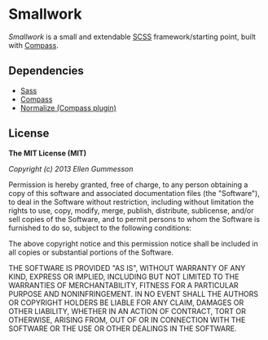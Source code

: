 # Smallwork

*Smallwork* is a small and extendable [SCSS](http://sass-lang.com/ "Sass/SCSS") framework/starting point, built with [Compass](http://compass-style.org/ "Compass").

## Dependencies

- [Sass](http://sass-lang.com/ "Sass")
- [Compass](http://compass-style.org/ "Compass")
- [Normalize (Compass plugin)](https://github.com/ksmandersen/compass-normalize "Normalize (Compass plugin)")

## License

**The MIT License (MIT)**

*Copyright (c) 2013 Ellen Gummesson*

Permission is hereby granted, free of charge, to any person obtaining a copy of this software and associated documentation files (the "Software"), to deal in the Software without restriction, including without limitation the rights to use, copy, modify, merge, publish, distribute, sublicense, and/or sell copies of the Software, and to permit persons to whom the Software is furnished to do so, subject to the following conditions:

The above copyright notice and this permission notice shall be included in all copies or substantial portions of the Software.

THE SOFTWARE IS PROVIDED "AS IS", WITHOUT WARRANTY OF ANY KIND, EXPRESS OR IMPLIED, INCLUDING BUT NOT LIMITED TO THE WARRANTIES OF MERCHANTABILITY, FITNESS FOR A PARTICULAR PURPOSE AND NONINFRINGEMENT. IN NO EVENT SHALL THE AUTHORS OR COPYRIGHT HOLDERS BE LIABLE FOR ANY CLAIM, DAMAGES OR OTHER LIABILITY, WHETHER IN AN ACTION OF CONTRACT, TORT OR OTHERWISE, ARISING FROM, OUT OF OR IN CONNECTION WITH THE SOFTWARE OR THE USE OR OTHER DEALINGS IN THE SOFTWARE.
